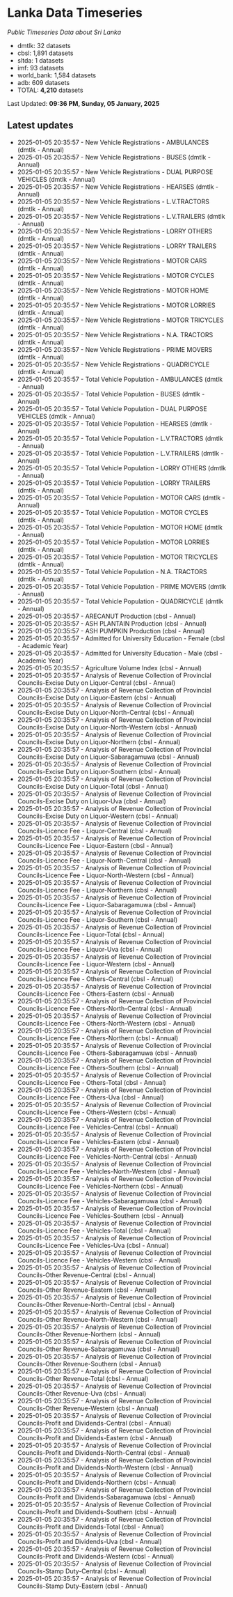 # Lanka Data Timeseries
*Public Timeseries Data about Sri Lanka*

* dmtlk: 32 datasets
* cbsl: 1,891 datasets
* sltda: 1 datasets
* imf: 93 datasets
* world_bank: 1,584 datasets
* adb: 609 datasets
* TOTAL: **4,210** datasets

Last Updated: **09:36 PM, Sunday, 05 January, 2025**

## Latest updates

* 2025-01-05 20:35:57 - New Vehicle Registrations - AMBULANCES (dmtlk - Annual)
* 2025-01-05 20:35:57 - New Vehicle Registrations - BUSES (dmtlk - Annual)
* 2025-01-05 20:35:57 - New Vehicle Registrations - DUAL PURPOSE VEHICLES (dmtlk - Annual)
* 2025-01-05 20:35:57 - New Vehicle Registrations - HEARSES (dmtlk - Annual)
* 2025-01-05 20:35:57 - New Vehicle Registrations - L.V.TRACTORS (dmtlk - Annual)
* 2025-01-05 20:35:57 - New Vehicle Registrations - L.V.TRAILERS (dmtlk - Annual)
* 2025-01-05 20:35:57 - New Vehicle Registrations - LORRY OTHERS (dmtlk - Annual)
* 2025-01-05 20:35:57 - New Vehicle Registrations - LORRY TRAILERS (dmtlk - Annual)
* 2025-01-05 20:35:57 - New Vehicle Registrations - MOTOR CARS (dmtlk - Annual)
* 2025-01-05 20:35:57 - New Vehicle Registrations - MOTOR CYCLES (dmtlk - Annual)
* 2025-01-05 20:35:57 - New Vehicle Registrations - MOTOR HOME (dmtlk - Annual)
* 2025-01-05 20:35:57 - New Vehicle Registrations - MOTOR LORRIES (dmtlk - Annual)
* 2025-01-05 20:35:57 - New Vehicle Registrations - MOTOR TRICYCLES (dmtlk - Annual)
* 2025-01-05 20:35:57 - New Vehicle Registrations - N.A. TRACTORS (dmtlk - Annual)
* 2025-01-05 20:35:57 - New Vehicle Registrations - PRIME MOVERS (dmtlk - Annual)
* 2025-01-05 20:35:57 - New Vehicle Registrations - QUADRICYCLE (dmtlk - Annual)
* 2025-01-05 20:35:57 - Total Vehicle Population - AMBULANCES (dmtlk - Annual)
* 2025-01-05 20:35:57 - Total Vehicle Population - BUSES (dmtlk - Annual)
* 2025-01-05 20:35:57 - Total Vehicle Population - DUAL PURPOSE VEHICLES (dmtlk - Annual)
* 2025-01-05 20:35:57 - Total Vehicle Population - HEARSES (dmtlk - Annual)
* 2025-01-05 20:35:57 - Total Vehicle Population - L.V.TRACTORS (dmtlk - Annual)
* 2025-01-05 20:35:57 - Total Vehicle Population - L.V.TRAILERS (dmtlk - Annual)
* 2025-01-05 20:35:57 - Total Vehicle Population - LORRY OTHERS (dmtlk - Annual)
* 2025-01-05 20:35:57 - Total Vehicle Population - LORRY TRAILERS (dmtlk - Annual)
* 2025-01-05 20:35:57 - Total Vehicle Population - MOTOR CARS (dmtlk - Annual)
* 2025-01-05 20:35:57 - Total Vehicle Population - MOTOR CYCLES (dmtlk - Annual)
* 2025-01-05 20:35:57 - Total Vehicle Population - MOTOR HOME (dmtlk - Annual)
* 2025-01-05 20:35:57 - Total Vehicle Population - MOTOR LORRIES (dmtlk - Annual)
* 2025-01-05 20:35:57 - Total Vehicle Population - MOTOR TRICYCLES (dmtlk - Annual)
* 2025-01-05 20:35:57 - Total Vehicle Population - N.A. TRACTORS (dmtlk - Annual)
* 2025-01-05 20:35:57 - Total Vehicle Population - PRIME MOVERS (dmtlk - Annual)
* 2025-01-05 20:35:57 - Total Vehicle Population - QUADRICYCLE (dmtlk - Annual)
* 2025-01-05 20:35:57 - ARECANUT Production (cbsl - Annual)
* 2025-01-05 20:35:57 - ASH PLANTAIN Production (cbsl - Annual)
* 2025-01-05 20:35:57 - ASH PUMPKIN Production (cbsl - Annual)
* 2025-01-05 20:35:57 - Admitted for University Education - Female (cbsl - Academic Year)
* 2025-01-05 20:35:57 - Admitted for University Education - Male (cbsl - Academic Year)
* 2025-01-05 20:35:57 - Agriculture Volume Index (cbsl - Annual)
* 2025-01-05 20:35:57 - Analysis of Revenue Collection of Provincial Councils-Excise Duty on Liquor-Central (cbsl - Annual)
* 2025-01-05 20:35:57 - Analysis of Revenue Collection of Provincial Councils-Excise Duty on Liquor-Eastern (cbsl - Annual)
* 2025-01-05 20:35:57 - Analysis of Revenue Collection of Provincial Councils-Excise Duty on Liquor-North-Central (cbsl - Annual)
* 2025-01-05 20:35:57 - Analysis of Revenue Collection of Provincial Councils-Excise Duty on Liquor-North-Western (cbsl - Annual)
* 2025-01-05 20:35:57 - Analysis of Revenue Collection of Provincial Councils-Excise Duty on Liquor-Northern (cbsl - Annual)
* 2025-01-05 20:35:57 - Analysis of Revenue Collection of Provincial Councils-Excise Duty on Liquor-Sabaragamuwa (cbsl - Annual)
* 2025-01-05 20:35:57 - Analysis of Revenue Collection of Provincial Councils-Excise Duty on Liquor-Southern (cbsl - Annual)
* 2025-01-05 20:35:57 - Analysis of Revenue Collection of Provincial Councils-Excise Duty on Liquor-Total (cbsl - Annual)
* 2025-01-05 20:35:57 - Analysis of Revenue Collection of Provincial Councils-Excise Duty on Liquor-Uva (cbsl - Annual)
* 2025-01-05 20:35:57 - Analysis of Revenue Collection of Provincial Councils-Excise Duty on Liquor-Western (cbsl - Annual)
* 2025-01-05 20:35:57 - Analysis of Revenue Collection of Provincial Councils-Licence Fee - Liquor-Central (cbsl - Annual)
* 2025-01-05 20:35:57 - Analysis of Revenue Collection of Provincial Councils-Licence Fee - Liquor-Eastern (cbsl - Annual)
* 2025-01-05 20:35:57 - Analysis of Revenue Collection of Provincial Councils-Licence Fee - Liquor-North-Central (cbsl - Annual)
* 2025-01-05 20:35:57 - Analysis of Revenue Collection of Provincial Councils-Licence Fee - Liquor-North-Western (cbsl - Annual)
* 2025-01-05 20:35:57 - Analysis of Revenue Collection of Provincial Councils-Licence Fee - Liquor-Northern (cbsl - Annual)
* 2025-01-05 20:35:57 - Analysis of Revenue Collection of Provincial Councils-Licence Fee - Liquor-Sabaragamuwa (cbsl - Annual)
* 2025-01-05 20:35:57 - Analysis of Revenue Collection of Provincial Councils-Licence Fee - Liquor-Southern (cbsl - Annual)
* 2025-01-05 20:35:57 - Analysis of Revenue Collection of Provincial Councils-Licence Fee - Liquor-Total (cbsl - Annual)
* 2025-01-05 20:35:57 - Analysis of Revenue Collection of Provincial Councils-Licence Fee - Liquor-Uva (cbsl - Annual)
* 2025-01-05 20:35:57 - Analysis of Revenue Collection of Provincial Councils-Licence Fee - Liquor-Western (cbsl - Annual)
* 2025-01-05 20:35:57 - Analysis of Revenue Collection of Provincial Councils-Licence Fee - Others-Central (cbsl - Annual)
* 2025-01-05 20:35:57 - Analysis of Revenue Collection of Provincial Councils-Licence Fee - Others-Eastern (cbsl - Annual)
* 2025-01-05 20:35:57 - Analysis of Revenue Collection of Provincial Councils-Licence Fee - Others-North-Central (cbsl - Annual)
* 2025-01-05 20:35:57 - Analysis of Revenue Collection of Provincial Councils-Licence Fee - Others-North-Western (cbsl - Annual)
* 2025-01-05 20:35:57 - Analysis of Revenue Collection of Provincial Councils-Licence Fee - Others-Northern (cbsl - Annual)
* 2025-01-05 20:35:57 - Analysis of Revenue Collection of Provincial Councils-Licence Fee - Others-Sabaragamuwa (cbsl - Annual)
* 2025-01-05 20:35:57 - Analysis of Revenue Collection of Provincial Councils-Licence Fee - Others-Southern (cbsl - Annual)
* 2025-01-05 20:35:57 - Analysis of Revenue Collection of Provincial Councils-Licence Fee - Others-Total (cbsl - Annual)
* 2025-01-05 20:35:57 - Analysis of Revenue Collection of Provincial Councils-Licence Fee - Others-Uva (cbsl - Annual)
* 2025-01-05 20:35:57 - Analysis of Revenue Collection of Provincial Councils-Licence Fee - Others-Western (cbsl - Annual)
* 2025-01-05 20:35:57 - Analysis of Revenue Collection of Provincial Councils-Licence Fee - Vehicles-Central (cbsl - Annual)
* 2025-01-05 20:35:57 - Analysis of Revenue Collection of Provincial Councils-Licence Fee - Vehicles-Eastern (cbsl - Annual)
* 2025-01-05 20:35:57 - Analysis of Revenue Collection of Provincial Councils-Licence Fee - Vehicles-North-Central (cbsl - Annual)
* 2025-01-05 20:35:57 - Analysis of Revenue Collection of Provincial Councils-Licence Fee - Vehicles-North-Western (cbsl - Annual)
* 2025-01-05 20:35:57 - Analysis of Revenue Collection of Provincial Councils-Licence Fee - Vehicles-Northern (cbsl - Annual)
* 2025-01-05 20:35:57 - Analysis of Revenue Collection of Provincial Councils-Licence Fee - Vehicles-Sabaragamuwa (cbsl - Annual)
* 2025-01-05 20:35:57 - Analysis of Revenue Collection of Provincial Councils-Licence Fee - Vehicles-Southern (cbsl - Annual)
* 2025-01-05 20:35:57 - Analysis of Revenue Collection of Provincial Councils-Licence Fee - Vehicles-Total (cbsl - Annual)
* 2025-01-05 20:35:57 - Analysis of Revenue Collection of Provincial Councils-Licence Fee - Vehicles-Uva (cbsl - Annual)
* 2025-01-05 20:35:57 - Analysis of Revenue Collection of Provincial Councils-Licence Fee - Vehicles-Western (cbsl - Annual)
* 2025-01-05 20:35:57 - Analysis of Revenue Collection of Provincial Councils-Other Revenue-Central (cbsl - Annual)
* 2025-01-05 20:35:57 - Analysis of Revenue Collection of Provincial Councils-Other Revenue-Eastern (cbsl - Annual)
* 2025-01-05 20:35:57 - Analysis of Revenue Collection of Provincial Councils-Other Revenue-North-Central (cbsl - Annual)
* 2025-01-05 20:35:57 - Analysis of Revenue Collection of Provincial Councils-Other Revenue-North-Western (cbsl - Annual)
* 2025-01-05 20:35:57 - Analysis of Revenue Collection of Provincial Councils-Other Revenue-Northern (cbsl - Annual)
* 2025-01-05 20:35:57 - Analysis of Revenue Collection of Provincial Councils-Other Revenue-Sabaragamuwa (cbsl - Annual)
* 2025-01-05 20:35:57 - Analysis of Revenue Collection of Provincial Councils-Other Revenue-Southern (cbsl - Annual)
* 2025-01-05 20:35:57 - Analysis of Revenue Collection of Provincial Councils-Other Revenue-Total (cbsl - Annual)
* 2025-01-05 20:35:57 - Analysis of Revenue Collection of Provincial Councils-Other Revenue-Uva (cbsl - Annual)
* 2025-01-05 20:35:57 - Analysis of Revenue Collection of Provincial Councils-Other Revenue-Western (cbsl - Annual)
* 2025-01-05 20:35:57 - Analysis of Revenue Collection of Provincial Councils-Profit and Dividends-Central (cbsl - Annual)
* 2025-01-05 20:35:57 - Analysis of Revenue Collection of Provincial Councils-Profit and Dividends-Eastern (cbsl - Annual)
* 2025-01-05 20:35:57 - Analysis of Revenue Collection of Provincial Councils-Profit and Dividends-North-Central (cbsl - Annual)
* 2025-01-05 20:35:57 - Analysis of Revenue Collection of Provincial Councils-Profit and Dividends-North-Western (cbsl - Annual)
* 2025-01-05 20:35:57 - Analysis of Revenue Collection of Provincial Councils-Profit and Dividends-Northern (cbsl - Annual)
* 2025-01-05 20:35:57 - Analysis of Revenue Collection of Provincial Councils-Profit and Dividends-Sabaragamuwa (cbsl - Annual)
* 2025-01-05 20:35:57 - Analysis of Revenue Collection of Provincial Councils-Profit and Dividends-Southern (cbsl - Annual)
* 2025-01-05 20:35:57 - Analysis of Revenue Collection of Provincial Councils-Profit and Dividends-Total (cbsl - Annual)
* 2025-01-05 20:35:57 - Analysis of Revenue Collection of Provincial Councils-Profit and Dividends-Uva (cbsl - Annual)
* 2025-01-05 20:35:57 - Analysis of Revenue Collection of Provincial Councils-Profit and Dividends-Western (cbsl - Annual)
* 2025-01-05 20:35:57 - Analysis of Revenue Collection of Provincial Councils-Stamp Duty-Central (cbsl - Annual)
* 2025-01-05 20:35:57 - Analysis of Revenue Collection of Provincial Councils-Stamp Duty-Eastern (cbsl - Annual)